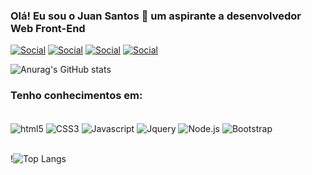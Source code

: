
### Olá! Eu sou o Juan Santos 👋 um aspirante a desenvolvedor Web Front-End
[![Social](https://img.shields.io/badge/LinkedIn-0077B5?style=for-the-badge&logo=linkedin&logoColor=white)](https://www.linkedin.com/in/juan-santos-45a9b31bb)
[![Social](https://img.shields.io/badge/GitHub-100000?style=for-the-badge&logo=github&logoColor=white)](https://github.com/Juan-s-moreira)
[![Social](https://img.shields.io/badge/Instagram-E4405F?style=for-the-badge&logo=instagram&logoColor=white)](https://instagram.com/_juanito.skt)
[![Social](https://img.shields.io/badge/WhatsApp-25D366?style=for-the-badge&logo=whatsapp&logoColor=white)](https://wa.me/+5511966259715)

![Anurag's GitHub stats](https://github-readme-stats.vercel.app/api?username=Juan-s-moreira&show_icons=true&theme=dracula)

### Tenho conhecimentos em:

<div style="display: inline_block"><br/>
    <img align="center" alt="html5" src="https://img.shields.io/badge/HTML5-E34F26?style=for-the-badge&logo=html5&logoColor=white" />
    <img align="center" alt="CSS3" src="https://img.shields.io/badge/CSS3-1572B6?style=for-the-badge&logo=css3&logoColor=white" />
    <img align="center" alt="Javascript" src="https://img.shields.io/badge/JavaScript-F7DF1E?style=for-the-badge&logo=javascript&logoColor=black" />
    <img align="center" alt="Jquery" src="https://img.shields.io/badge/jQuery-0769AD?style=for-the-badge&logo=jquery&logoColor=white" />
    <img align="center" alt="Node.js" src="https://img.shields.io/badge/Node.js-43853D?style=for-the-badge&logo=node.js&logoColor=white" />
    <img align="center" alt="Bootstrap" src="https://img.shields.io/badge/Bootstrap-563D7C?style=for-the-badge&logo=bootstrap&logoColor=white" />
</div> <br/>


!![Top Langs](https://github-readme-stats.vercel.app/api/top-langs/?username=Juan-s-moreira&layout=compact)
